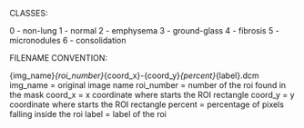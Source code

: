 CLASSES:

0 - non-lung
1 - normal
2 - emphysema
3 - ground-glass
4 - fibrosis
5 - micronodules
6 - consolidation


FILENAME CONVENTION:

{img_name}_{roi_number}_{coord_x}-{coord_y}_{percent}_{label}.dcm
img_name = original image name
roi_number = number of the roi found in the mask
coord_x = x coordinate where starts the ROI rectangle
coord_y = y coordinate where starts the ROI rectangle
percent = percentage of pixels falling inside the roi
label = label of the roi

